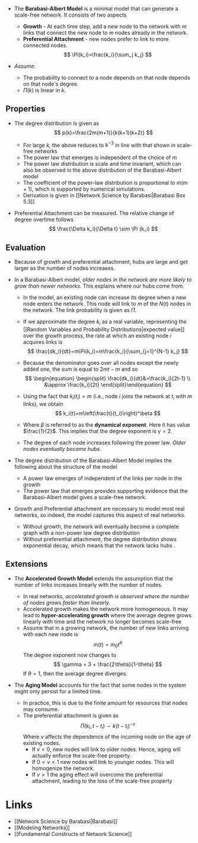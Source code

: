* The **Barabasi-Albert Model** is a minimal model that can generate a scale-free network. It consists of two aspects 
	* **Growth** - At each time step, add a new node to the network with $m$ links that connect the new node to $m$ nodes already in the network.
	* **Preferential Attachment** - new nodes prefer to link to more connected nodes. 
	  $$
	  \Pi(k_i)=\frac{k_i}{\sum_j k_j}
	  $$

* *Assume*:
	* The probability to connect to a node depends on that node depends on that node's degree.
	* $\Pi(k)$ is linear in $k$.

## Properties 
* The degree distribution is given as 
  $$
  p(k)=\frac{2m(m+1)}{k(k+1)(k+2)}
  $$
	* For large $k$, the above reduces to $k^{-3}$ in line with that shown in scale-free networks 
	* The power law that emerges is independent of the choice of $m$
	* The power law distribution is scale and time invariant, which can also be observed in the above distribution of the Barabasi-Albert model 
	* The coefficient of the power-law distribution is proportional to $m(m+1)$, which is supported by numerical simulations.
	* Derivation is given in [[Network Science by Barabasi|Barabasi Box 5.3]] 

* Preferential Attachment can be measured. The relative change of degree overtime follows 
  $$
  \frac{\Delta k_i}{\Delta t} \sim \Pi (k_i)
  $$
  
##  Evaluation 
* Because of growth and preferential attachment, hubs are large and get larger as the number of nodes increases. 
* In a Barabasi-Albert model, *older nodes in the network are more likely to grow than newer networks.* This explains where our hubs come from.
	* In the model, an existing node can increase its degree when a new node enters the network. This node will link to $m$ of the $N(t)$ nodes in the network. The link probability is given as $\Pi$. 
	* If we approximate the degree $k_i$ as a real variable, representing the [[Random Variables and Probability Distributions|expected value]] over the growth process, the rate at which an existing node $i$ acquires links is 
	  $$
	  \frac{dk_i}{dt}=m\Pi(k_i)=m\frac{k_i}{\sum_{j=1}^{N-1} k_j}
	  $$
	* Because the denominator goes over all nodes except the newly added one, the sum is equal to $2mt-m$ and so 
	  $$
	  \begin{equation} \begin{split}
	  \frac{dk_i}{dt}&=\frac{k_i}{2t-1}  \\ 
	  &\approx \frac{k_i}{2t}
	  \end{split}\end{equation}
	  $$

	* Using the fact that $k_i(t_i)=m$ (i.e., node $i$ joins the network at $t_i$ with $m$ links), we obtain 
	  $$
	  k_i(t)=m\left(\frac{t}{t_i}\right)^\beta
	  $$

	* Where $\beta$ is referred to as the **dynamical exponent**. Here it has value $\frac{1}{2}$. This implies that the degree exponent is $\gamma = 2$.
	* The degree of each node increases following the power law. *Older nodes eventually become hubs*.

* The degree distribution of the Barabasi-Albert Model implies the following about the structure of the model 
	* A power law emerges of independent of the links per node in the growth 
	* The power law that emerges provides supporting evidence that the Barabasi-Albert model gives a scale-free network.

* Growth and Preferential attachment are necessary to model most real networks, so indeed, the model captures this aspect of real networks.
	* Without growth, the network will eventually become a complete graph with a non-power law degree distribution 
	* Without preferential attachment, the degree distribution shows exponential decay, which means that the network lacks hubs .

## Extensions 
* The **Accelerated Growth Model** extends the assumption that the number of links increases linearly with the number of nodes.
	* In real networks, *accelerated growth is observed where the number of nodes grows faster than linearly.* 
	* Accelerated growth makes the network more homogeneous. It may lead to **hyper-accelerating growth** where the average degree grows linearly with time and the network no longer becomes scale-free 
	* Assume that in a growing network, the number of new links arriving with each new node is 
	  $$
	  m(t)=m_0t^\theta
	  $$
	  The degree exponent now changes to 
	  $$
	  \gamma = 3 + \frac{2\theta}{1-\theta}
	  $$
	  If $\theta=1$, then the average degree diverges. 

* The **Aging Model** accounts for the fact that some nodes in the system might only persist for a limited time. 
	* In practice, this is due to the finite amount for resources that nodes may consume.
	* The preferential attachment is given as
	  $$
	  \Pi(k_i,t-t_i) \sim k(t-t_i)^{-v}
	  $$
	  Where $v$ affects the dependence of the incoming node on the age of existing nodes.
	  * If $v<0$, new nodes will link to older nodes. Hence, aging will actually enforce the scale-free property. 
	  * If $0<v<1$ new nodes will link to younger nodes. This will homogenize the network.
	  * If $v>1$ the aging effect will overcome the preferential attachment, leading to the loss of the scale-free property

# Links 
* [[Network Science by Barabasi|Barabasi]]
* [[Modeling Networks]]
* [[Fundamental Constructs of Network Science]]